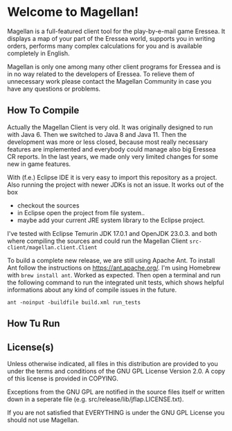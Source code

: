 # Welcome to Magellan!

Magellan is a full-featured client tool for the play-by-e-mail game Eressea. It displays a map of your part of the Eressea world, supports you in writing orders, performs many complex calculations for you and is available completely in English.

Magellan is only one among many other client programs for Eressea and is in no way related to the developers of Eressea. To relieve them of unnecessary work please contact the Magellan Community in case you have any questions or problems.

## How To Compile

Actually the Magellan Client is very old. It was originally designed to run with Java 6. Then we switched to Java 8 and Java 11. Then the development was more or less closed, because most really necessary features are implemented and everybody could manage also big Eressea CR reports. In the last years, we made only very limited changes for some new in game features.

With (f.e.) Eclipse IDE it is very easy to import this repository as a project. Also running the project with newer JDKs is not an issue. It works out of the box

- checkout the sources
- in Eclipse open the project from file system..
- maybe add your current JRE system library to the Eclipse project. 

I've tested with Eclipse Temurin JDK 17.0.1 and OpenJDK 23.0.3. and both where compiling the sources and could run the Magellan Client `src-client/magellan.client.Client`

To build a complete new release, we are still using Apache Ant. To install Ant follow the instructions on https://ant.apache.org/. I'm using Homebrew with `brew install ant`. Worked as expected.
Then open a terminal and run the following command to run the integrated unit tests, which shows helpful informations about any kind of compile issues in the future.

    ant -noinput -buildfile build.xml run_tests



## How Tu Run

## License(s)

Unless otherwise indicated, all files in this distribution are
provided to you under the terms and conditions of the GNU GPL
License Version 2.0. A copy of this license is provided in
COPYING.

Exceptions from the GNU GPL  are notified in the source files
itself or written down in a seperate file (e.g. 
src/release/lib/jflap.LICENSE.txt).

If you are not satisfied that EVERYTHING is under the GNU GPL 
License you should not use Magellan.
